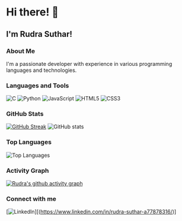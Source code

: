 # Hi there! 👋

## I'm Rudra Suthar!

### About Me
I'm a passionate developer with experience in various programming languages and technologies.

### Languages and Tools
![C](https://img.shields.io/badge/C-00599C?style=for-the-badge&logo=c&logoColor=white)
![Python](https://img.shields.io/badge/Python-3776AB?style=for-the-badge&logo=python&logoColor=white)
![JavaScript](https://img.shields.io/badge/JavaScript-F7DF1E?style=for-the-badge&logo=javascript&logoColor=black)
![HTML5](https://img.shields.io/badge/HTML5-E34F26?style=for-the-badge&logo=html5&logoColor=white)
![CSS3](https://img.shields.io/badge/CSS3-1572B6?style=for-the-badge&logo=css3&logoColor=white)

### GitHub Stats
[![GitHub Streak](https://streak-stats.demolab.com?user=RudraSuthar-web&theme=react&hide_border=true)](https://git.io/streak-stats)
![GitHub stats](https://github-readme-stats.vercel.app/api?username=RudraSuthar-web&show_icons=true&theme=radical)
### Top Languages
![Top Languages](https://github-readme-stats.vercel.app/api/top-langs/?username=yourusername&layout=compact&theme=radical)

### Activity Graph
[![Rudra's github activity graph](https://github-readme-activity-graph.vercel.app/graph?username=RudraSuthar-web&theme=react-dark)](https://github.com/RudraSuthar-web/github-readme-activity-graph)

### Connect with me
[![LinkedIn](https://img.shields.io/badge/LinkedIn-0A66C2?style=for-the-badge&logo=linkedin&logoColor=white)][(https://www.linkedin.com/in/rudra-suthar-a77878316/)]

